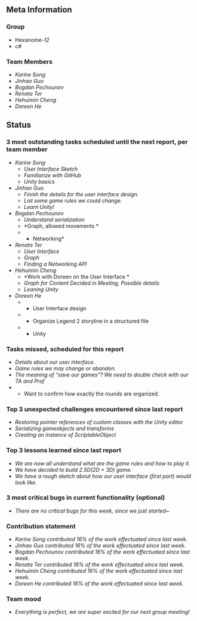 ## Meta Information
### Group

 * Hexanome-*12*
 * *c#*

### Team Members

 * *Karine Song*
 * *Jinhao Guo*
 * *Bogdan Pechounov*
 * *Renata Ter*
 * *Hehuimin Cheng*
 * *Doreen He*

## Status

### 3 most outstanding tasks scheduled until the next report, per team member

 * *Karine Song*
   * *User Interface Sketch*
   * *Familiarize with GitHub*
   * *Unity basics*
 * *Jinhao Guo*
   * *Finish the details for the user interface design.*
   * *List some game rules we could change.*
   * *Learn Unity!*
 * *Bogdan Pechounov*
   * *Understand serialization*
   * *Graph, allowed movements *
   * * Networking*
 * *Renata Ter*
   * *User Interface* 
   * *Graph*
   * *Finding a Networking API*
 * *Hehuimin Cheng*
   * *Work with Doreen on the User Interface * 
   * *Graph for Content Decided in Meeting, Possible details*
   * *Leaning Unity*
 * *Doreen He*
   * * User Interface design
   * * Organize Legend 2 storyline in a structured file
   * * Unity

### Tasks missed, scheduled for this report

 * *Details about our user interface.*
 * *Game rules we may change or abandon.*
 * *The meaning of “save our games”? We need to double check with our TA and Prof*
 * * Want to confirm how exactly the rounds are organized.

### Top 3 unexpected challenges encountered since last report

 * *Restoring pointer references of custom classes with the Unity editor*
 * *Serializing gameobjects and transforms*
 * *Creating an instance of ScriptableObject*

### Top 3 lessons learned since last report

 * *We are now all understand what are the game rules and how to play it.*
 * *We have decided to build 2.5D(2D + 3D) game.*
 * *We have a rough sketch about how our user interface (first part) would look like.*

### 3 most critical bugs in current functionality (optional)

 * *There are no critical bugs for this week, since we just started~*

### Contribution statement

 * *Karine Song contributed 16% of the work effectuated since last week.*
 * *Jinhao Guo contributed 16% of the work effectuated since last week.*
 * *Bogdan Pechounov contributed 16% of the work effectuated since last week.*
 * *Renata Ter contributed 16% of the work effectuated since last week.*
 * *Hehuimin Cheng contributed 16% of the work effectuated since last week.*
 * *Doreen He contributed 16% of the work effectuated since last week.*

### Team mood

 * *Everything is perfect, we are super excited for our next group meeting!*

